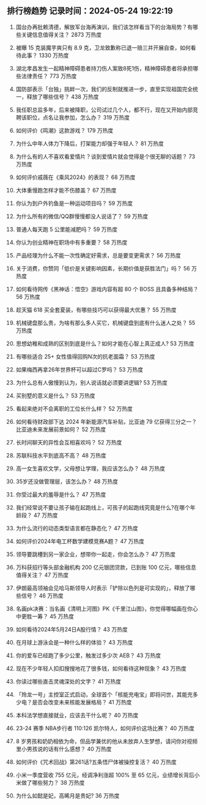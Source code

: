 
## 排行榜趋势 记录时间：2024-05-24 19:22:19
  
  1. 国台办再批赖清德，解放军台海再演训，我们该怎样看当下的台海局势？有哪些关键信息值得关注？ 2873 万热度
    
  2. 被曝 15 克装魔芋爽只有 8.9 克，卫龙致歉称已退一赔三并开展自查，如何看待此事？ 1330 万热度
    
  3. 湖北孝昌发生一起精神障碍患者持刀伤人案致8死1伤，精神障碍患者将承担哪些法律责任？ 773 万热度
    
  4. 国防部表示「台独」挑衅一次，我们的反制就推进一步，直至实现祖国完全统一，释放了哪些信号？ 438 万热度
    
  5. 我任职总监多年，后来被降职，公司试过几个人，都不行，现在又开始内部竞聘该职位，点名让我参加，怎么办？ 319 万热度
    
  6. 如何评价《鸣潮》这款游戏？ 179 万热度
    
  7. 为什么中年人体力下降后，打架能力却强于年轻人？ 81 万热度
    
  8. 为什么有的人不喜欢看爱情片？谈到爱情片就会觉得是个很无聊的话题？ 73 万热度
    
  9. 如何评价戚薇在《乘风2024》的表现？ 68 万热度
    
  10. 大体重慢跑怎样才能不伤膝盖？ 67 万热度
    
  11. 你认为到户外钓鱼是一种运动项目吗？ 59 万热度
    
  12. 为什么所有的微信/QQ群慢慢都没人说话了？ 59 万热度
    
  13. 普通人每天跑 5 公里能减肥吗？ 59 万热度
    
  14. 你认为创业精神在职场中有多重要？ 58 万热度
    
  15. 产品经理为什么不能一次性确定好需求，总是要变更需求？ 56 万热度
    
  16. 关于消费，你赞同「低价是关键影响因素，长期价值是获胜法门」吗？ 56 万热度
    
  17. 如何看待网传《黑神话：悟空》游戏内容有超 80 个 BOSS 且具备多种结局？ 56 万热度
    
  18. 趁天猫 618 买全套夏装，有哪些技巧可以获得最大优惠？ 55 万热度
    
  19. 机械键盘那么贵，为啥有那么多人买它，机械键盘到底有什么迷人之处？ 55 万热度
    
  20. 思想幼稚和成熟的区别到底是什么？如何才能在心智上真正成人? 53 万热度
    
  21. 有哪些适合 25+ 女性值得回购N次的抗老面霜？ 53 万热度
    
  22. 如果梅西再拿26年世界杯可以超过C罗吗？ 53 万热度
    
  23. 为什么总有人傲慢到认为，别人说话就必须要讲逻辑? 53 万热度
    
  24. 买别墅的意义是什么？ 53 万热度
    
  25. 看起来绝对不会离职的工位长什么样？ 52 万热度
    
  26. 如何看待财政部下达 2024 年新能源汽车补贴，比亚迪 79 亿获得三分之一？比亚迪未来发展前景如何？ 52 万热度
    
  27. 长时间聊天的异性会互相喜欢吗？ 52 万热度
    
  28. 苏联科技水平到底高不高？ 48 万热度
    
  29. 高一女生喜欢文学，父母想让学理，我应该怎么办？ 48 万热度
    
  30. 35岁还没做管理层，该怎么办？ 48 万热度
    
  31. 你受过最大的羞辱是什么？ 47 万热度
    
  32. 我们经常说不要让孩子输在起跑线上，可孩子的起跑线究竟是什么?在哪个年龄段？ 47 万热度
    
  33. 为什么流行的动态类型语言都在静态化？ 47 万热度
    
  34. 如何评价2024年电工杯数学建模竞赛A题？ 47 万热度
    
  35. 领导要跳槽到另一家企业，想带你一起走，你会怎么办？ 47 万热度
    
  36. 万科获招行等头部金融机构 200 亿元银团贷款，已到账 100 亿元，哪些信息值得关注？ 47 万热度
    
  37. 伊朗最高领袖会见哈马斯领导人时表示「铲除以色列是可实现的」，释放了哪些信号？ 46 万热度
    
  38. 名画pk决赛：当名画《清明上河图》PK《千里江山图》，你觉得哪幅画在你心中更胜一筹？ 45 万热度
    
  39. 如何看待2024年5月24日A股行情？ 43 万热度
    
  40. 在月球上游泳会是一种什么样的体验？ 43 万热度
    
  41. 你的爱车已经跑了多少公里，触发过多少次 AEB？ 43 万热度
    
  42. 现在不少年轻人扣扣搜搜地花了很多钱，如何看待这种现象？ 43 万热度
    
  43. 你读过哪些直击灵魂深处的文字？ 41 万热度
    
  44. 「玲龙一号」主控室正式启动，全球首个「核能充电宝」即将问世，其能充多少电？是否会改变未来核能发展格局？ 41 万热度
    
  45. 本科法学想直接就业，应该去干什么呢？ 40 万热度
    
  46. 23-24 赛季 NBA步行者 110:126 凯尔特人，如何评价这场比赛？ 40 万热度
    
  47. 8 岁男孩和奶奶相依为命，但品学兼优的他从未放弃人生梦想，请问你对视频里小男孩说的话有什么感想？ 40 万热度
    
  48. 如何评价《咒术回战》第261话?五条悟尸体被操控复活？ 40 万热度
    
  49. 小米一季度营收 755 亿元，经调净利涨超 100% 至 65 亿元，业绩增长背后小米做了哪些努力？ 38 万热度
    
  50. 为什么如懿是妃，高晞月是贵妃? 36 万热度
    